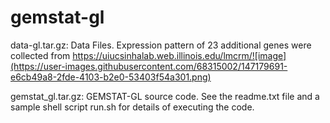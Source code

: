 # gemstat-gl
data-gl.tar.gz: Data Files. Expression pattern of 23 additional genes were collected from https://uiucsinhalab.web.illinois.edu/lmcrm/![image](https://user-images.githubusercontent.com/68315002/147179691-e6cb49a8-2fde-4103-b2e0-53403f54a301.png)

gemstat_gl.tar.gz: GEMSTAT-GL source code. See the readme.txt file and a sample shell script run.sh for details of executing the code.
